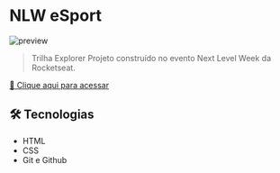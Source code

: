 # NLW eSport

![preview](./.github/preview.png)

> Trilha Explorer
Projeto construído no evento Next Level Week da Rocketseat.

[🔗 Clique aqui para acessar](https://github.com/givilalba/nlw-esporte-explore)


## 🛠️ Tecnologias

- HTML
- CSS
- Git e Github